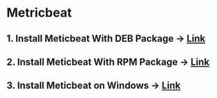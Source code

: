 # Metricbeat

## 1. Install Meticbeat With DEB Package -&gt; [Link](https://artifacts.elastic.co/downloads/beats/metricbeat/metricbeat-7.4.2-amd64.deb)

## 2. Install Meticbeat With RPM Package -&gt; [Link](https://artifacts.elastic.co/downloads/beats/metricbeat/metricbeat-7.4.2-x86_64.rpm)

## 3. Install Meticbeat on Windows -&gt; [Link](https://artifacts.elastic.co/downloads/beats/metricbeat/metricbeat-7.4.2-windows-x86_64.zip)

